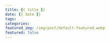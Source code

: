 ```yaml
---
title: {{ title }}
date: {{ date }}
tags:
categories:
featured_img: /img/post/default-featured.webp
featured: false
---
```

